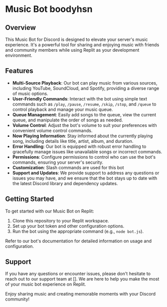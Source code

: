
# Music Bot boodyhsn

## Overview

This Music Bot for Discord is designed to elevate your server's music experience. It's a powerful tool for sharing and enjoying music with friends and community members while using Replit as your development environment.

## Features

- **Multi-Source Playback**: Our bot can play music from various sources, including YouTube, SoundCloud, and Spotify, providing a diverse range of music options.
- **User-Friendly Commands**: Interact with the bot using simple text commands such as `/play`, `/pause`, `/resume`, `/skip`, `/stop`, and `/queue` to control playback and manage your music queue.
- **Queue Management**: Easily add songs to the queue, view the current queue, and manipulate the order of songs as needed.
- **Volume Control**: Adjust the bot's volume to suit your preferences with convenient volume control commands.
- **Now Playing Information**: Stay informed about the currently playing song, including details like title, artist, album, and duration.
- **Error Handling**: Our bot is equipped with robust error handling to gracefully manage issues like unavailable songs or incorrect commands.
- **Permissions**: Configure permissions to control who can use the bot's commands, ensuring your server's security.
- **Customization**: Slash commands are used for this bot
- **Support and Updates**: We provide support to address any questions or issues you may have, and we ensure that the bot stays up to date with the latest Discord library and dependency updates.

## Getting Started

To get started with our Music Bot on Replit:

1. Clone this repository to your Replit workspace.
2. Set up your bot token and other configuration options.
3. Run the bot using the appropriate command (e.g., `node bot.js`).

Refer to our bot's documentation for detailed information on usage and configuration.

## Support

If you have any questions or encounter issues, please don't hesitate to reach out to our support team at []. We are here to help you make the most of your music bot experience on Replit.

Enjoy sharing music and creating memorable moments with your Discord community!
